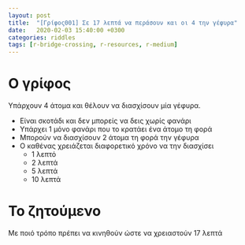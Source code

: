 ```yaml
---
layout: post
title:  "[Γρίφος001] Σε 17 λεπτά να περάσουν και οι 4 την γέφυρα"
date:   2020-02-03 15:40:00 +0300
categories: riddles
tags: [r-bridge-crossing, r-resources, r-medium]
---
```


# Ο γρίφος
Υπάρχουν 4 άτομα και θέλουν να διασχίσουν μία γέφυρα.

* Είναι σκοτάδι και δεν μπορείς να δεις χωρίς φανάρι
* Υπάρχει 1 μόνο φανάρι που το κρατάει ένα άτομο τη φορά
* Μπορούν να διασχίσουν 2 άτομα τη φορά την γέφυρα
* Ο καθένας χρειάζεται διαφορετικό χρόνο να την διασχίσει
  * 1 λεπτό
  * 2 λεπτά
  * 5 λεπτά
  * 10 λεπτά

# Το ζητούμενο
Με ποιό τρόπο πρέπει να κινηθούν ώστε να χρειαστούν 17 λεπτά
